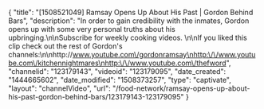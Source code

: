 {
    "title": "[1508521049] Ramsay Opens Up About His Past | Gordon Behind Bars",
    "description": "In order to gain credibility with the inmates, Gordon opens up with some very personal truths about his upbringing.\n\nSubscribe for weekly cooking videos. \n\nIf you liked this clip check out the rest of Gordon's channels:\n\nhttp:\/\/www.youtube.com\/gordonramsay\nhttp:\/\/www.youtube.com\/kitchennightmares\nhttp:\/\/www.youtube.com\/thefword",
    "channelid": "123179143",
    "videoid": "123179095",
    "date_created": "1444665602",
    "date_modified": "1508373257",
    "type": "captivate",
    "layout": "channelVideo",
    "url": "\/food-network\/ramsay-opens-up-about-his-past-gordon-behind-bars\/123179143-123179095"
}